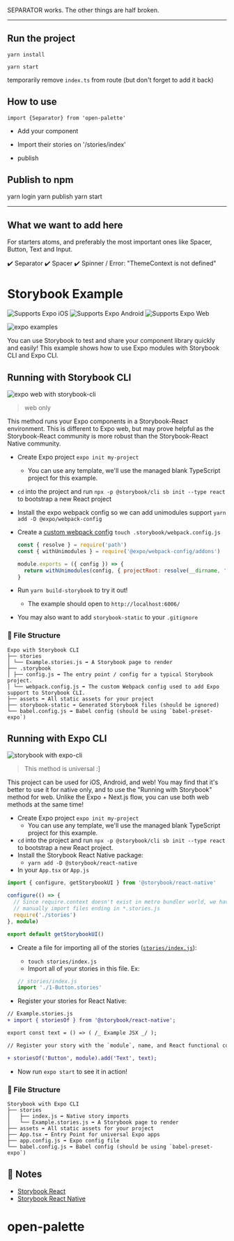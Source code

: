 SEPARATOR works. The other things are half broken.

---

## Run the project

`yarn install`

`yarn start`

temporarily remove `index.ts` from route (but don't forget to add it back)

## How to use

```
import {Separator} from 'open-palette'
```

- Add your component
- Import their stories on '/stories/index'

- publish

## Publish to npm

yarn login
yarn publish
yarn start

---

## What we want to add here

For starters atoms, and preferably the most important ones like
Spacer, Button, Text and Input.

✔️ Separator
✔️ Spacer
✔️ Spinner / Error: "ThemeContext is not defined"

# Storybook Example

<p>
  <!-- iOS -->
  <img alt="Supports Expo iOS" longdesc="Supports Expo iOS" src="https://img.shields.io/badge/iOS-4630EB.svg?style=flat-square&logo=APPLE&labelColor=999999&logoColor=fff" />
  <!-- Android -->
  <img alt="Supports Expo Android" longdesc="Supports Expo Android" src="https://img.shields.io/badge/Android-4630EB.svg?style=flat-square&logo=ANDROID&labelColor=A4C639&logoColor=fff" />
  <!-- Web -->
  <img alt="Supports Expo Web" longdesc="Supports Expo Web" src="https://img.shields.io/badge/web-4630EB.svg?style=flat-square&logo=GOOGLE-CHROME&labelColor=4285F4&logoColor=fff" />
</p>

<img alt="expo examples" src="https://i.imgur.com/j253BeR.png">

You can use Storybook to test and share your component library quickly and easily! This example shows how to use Expo modules with Storybook CLI and Expo CLI.

## Running with Storybook CLI

![expo web with storybook-cli](https://i.imgur.com/0x0Ecmp.png 'expo web with storybook-cli')

> web only

This method runs your Expo components in a Storybook-React environment. This is different to Expo web, but may prove helpful as the Storybook-React community is more robust than the Storybook-React Native community.

- Create Expo project `expo init my-project`
  - You can use any template, we'll use the managed blank TypeScript project for this example.
- `cd` into the project and run `npx -p @storybook/cli sb init --type react` to bootstrap a new React project
- Install the expo webpack config so we can add unimodules support `yarn add -D @expo/webpack-config`
- Create a [custom webpack config](./.storybook/webpack.config.js) `touch .storybook/webpack.config.js`

  ```js
  const { resolve } = require('path')
  const { withUnimodules } = require('@expo/webpack-config/addons')

  module.exports = ({ config }) => {
    return withUnimodules(config, { projectRoot: resolve(__dirname, '../') })
  }
  ```

- Run `yarn build-storybook` to try it out!
  - The example should open to `http://localhost:6006/`
- You may also want to add `storybook-static` to your `.gitignore`

### 📁 File Structure

```
Expo with Storybook CLI
├── stories
│ └── Example.stories.js ➡️ A Storybook page to render
├── .storybook
│ ├── config.js ➡️ The entry point / config for a typical Storybook project.
│ └── webpack.config.js ➡️ The custom Webpack config used to add Expo support to Storybook CLI.
├── assets ➡️ All static assets for your project
├── storybook-static ➡️ Generated Storybook files (should be ignored)
└── babel.config.js ➡️ Babel config (should be using `babel-preset-expo`)
```

## Running with Expo CLI

<img alt="storybook with expo-cli" src="https://i.imgur.com/Fpubaor.png">

> This method is universal :]

This project can be used for iOS, Android, and web! You may find that it's better to use it for native only, and to use the "Running with Storybook" method for web. Unlike the Expo + Next.js flow, you can use both web methods at the same time!

- Create Expo project `expo init my-project`
  - You can use any template, we'll use the managed blank TypeScript project for this example.
- `cd` into the project and run `npx -p @storybook/cli sb init --type react` to bootstrap a new React project.
- Install the Storybook React Native package:
  - `yarn add -D @storybook/react-native`
- In your `App.tsx` or `App.js`

```ts
import { configure, getStorybookUI } from '@storybook/react-native'

configure(() => {
  // Since require.context doesn't exist in metro bundler world, we have to
  // manually import files ending in *.stories.js
  require('./stories')
}, module)

export default getStorybookUI()
```

- Create a file for importing all of the stories ([`stories/index.js`](./stories/index.js)):

  - `touch stories/index.js`
  - Import all of your stories in this file. Ex:

  ```js
  // stories/index.js
  import './1-Button.stories'
  ```

- Register your stories for React Native:

```diff
// Example.stories.js
+ import { storiesOf } from '@storybook/react-native';

export const text = () => ( /_ Example JSX _/ );

// Register your story with the `module`, name, and React functional component.

+ storiesOf('Button', module).add('Text', text);

```

- Now run `expo start` to see it in action!

### 📁 File Structure

```
Storybook with Expo CLI
├── stories
│   ├── index.js ➡️ Native story imports
│   └── Example.stories.js ➡️ A Storybook page to render
├── assets ➡️ All static assets for your project
├── App.tsx ➡️ Entry Point for universal Expo apps
├── app.config.js ➡️ Expo config file
└── babel.config.js ➡️ Babel config (should be using `babel-preset-expo`)
```

## 📝 Notes

- [Storybook React](https://storybook.js.org/docs/react/get-started/introduction)
- [Storybook React Native](https://storybook.js.org/docs/guides/guide-react-native/)

# open-palette

